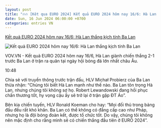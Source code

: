 ```yaml
---
layout: post
title: "🔥🔥 [Kêt qua EURO 2024] Kết quả EURO 2024 hôm nay 16/6: Hà Lan thắng kịch tính Ba Lan"
date: Sun, 16 Jun 2024 06:00:00 +0700
categories: entries VN
---
```

[Kết quả EURO 2024 hôm nay 16/6: Hà Lan thắng kịch tính Ba Lan](https://vov.vn/the-thao/ket-qua-euro-2024-hom-nay-166-ha-lan-thang-kich-tinh-ba-lan-post1101840.vov)

![Kết quả EURO 2024 hôm nay 16/6: Hà Lan thắng kịch tính Ba Lan](https://vov-media.emitech.vn/sites/default/files/styles/og_image/public/2024-06/2024-06-16t144728z_239966941_up1ek6g15320g_rtrmadp_3_soccer-euro-pol-nld-report.jpg?v=1718579446)

VOV.VN - Kết quả EURO 2024 hôm nay 16/6, Hà Lan giành chiến thắng 2-1 trước Ba Lan ở trận ra quân tại ngày hội bóng đá lớn nhất châu Âu.

10:48

Chia sẻ với truyền thông trước trận đấu, HLV Michał Probierz của Ba Lan thừa nhận: “Chúng tôi biết Hà Lan mạnh như thế nào. Ba Lan tôn trọng Hà Lan, nhưng chúng tôi không sợ họ. Robert Lewandowski đang hồi phục chấn thương tốt, hy vọng cậu ấy sẽ trở lại ở trận gặp ĐT Áo”.

Bên kia chiến tuyến, HLV Ronald Koeman cho hay: “Mọi đối thủ trong bảng đấu đều rất khó khăn. Ba Lan có thể không có đẳng cấp cao như Pháp, nhưng họ là đội bóng đoàn kết, được tổ chức tốt. Do vậy, chúng tôi không nên mặc định cho rằng mình sẽ có chiến thắng đầu tiên ở EURO 2024”.

